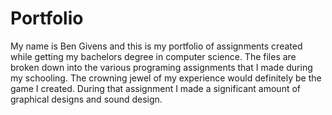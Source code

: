 # Portfolio
My name is Ben Givens and this is my portfolio of assignments created while getting my bachelors degree in computer science. 
The files are broken down into the various programing assignments that I made during my schooling. The crowning jewel of my experience would definitely be the game I created.
During that assignment I made a significant amount of graphical designs and sound design.
